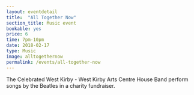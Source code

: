 ```yaml
---
layout: eventdetail
title:  "All Together Now"
section_title: Music event
bookable: yes
price: 6
time: 7pm-10pm
date: 2018-02-17
type: Music
image: alltogethernow
permalink: /events/all-together-now
---
```


The Celebrated West Kirby - West Kirby Arts Centre House Band perform songs by the Beatles in a charity fundraiser.
